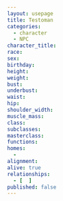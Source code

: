 ```yaml
---
layout: usepage
title: Testoman
categories:
  - character
  - NPC
character_title: 
race: 
sex: 
birthday: 
height: 
weight: 
bust: 
underbust:
waist: 
hip: 
shoulder_width: 
muscle_mass: 
class:
subclasses:
masterclass:
functions:
homes:
  - 
alignment: 
alive: true
relationships:
  - [  ]
published: false
---
```


<!--more-->
